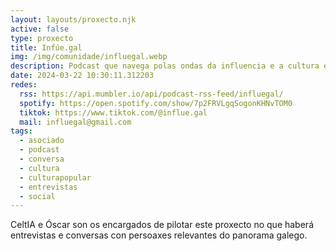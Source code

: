 ```yaml
---
layout: layouts/proxecto.njk
active: false
type: proxecto
title: Infúe.gal
img: /img/comunidade/influegal.webp
description: Podcast que navega polas ondas da influencia e a cultura en galego.
date: 2024-03-22 10:30:11.312203
redes:
  rss: https://api.mumbler.io/api/podcast-rss-feed/influegal/
  spotify: https://open.spotify.com/show/7p2FRVLgqSogonKHNvTOM0
  tiktok: https://www.tiktok.com/@influe.gal
  mail: influegal@gmail.com
tags:
  - asociado
  - podcast
  - conversa
  - cultura
  - culturapopular
  - entrevistas
  - social
---
```

CeltIA e Óscar son os encargados de pilotar este proxecto no que haberá entrevistas e conversas con persoaxes relevantes do panorama galego.